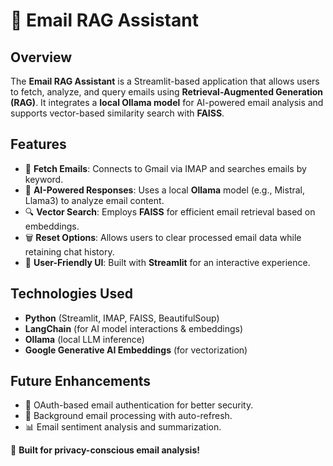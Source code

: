 # 📧 Email RAG Assistant

## Overview
The **Email RAG Assistant** is a Streamlit-based application that allows users to fetch, analyze, and query emails using **Retrieval-Augmented Generation (RAG)**. It integrates a **local Ollama model** for AI-powered email analysis and supports vector-based similarity search with **FAISS**.

## Features
- 📩 **Fetch Emails**: Connects to Gmail via IMAP and searches emails by keyword.
- 🧠 **AI-Powered Responses**: Uses a local **Ollama** model (e.g., Mistral, Llama3) to analyze email content.
- 🔍 **Vector Search**: Employs **FAISS** for efficient email retrieval based on embeddings.
- 🗑 **Reset Options**: Allows users to clear processed email data while retaining chat history.
- 🎨 **User-Friendly UI**: Built with **Streamlit** for an interactive experience.

## Technologies Used
- **Python** (Streamlit, IMAP, FAISS, BeautifulSoup)
- **LangChain** (for AI model interactions & embeddings)
- **Ollama** (local LLM inference)
- **Google Generative AI Embeddings** (for vectorization)

## Future Enhancements
- 📌 OAuth-based email authentication for better security.
- 🔄 Background email processing with auto-refresh.
- 📊 Email sentiment analysis and summarization.

🚀 **Built for privacy-conscious email analysis!**


